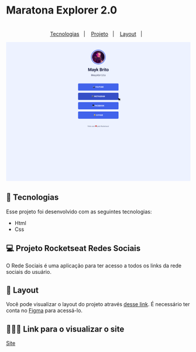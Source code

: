 # Maratona Explorer 2.0

<h1 align="center">

</h1>

<p align="center">
  <a href="#-tecnologias">Tecnologias</a>&nbsp;&nbsp;&nbsp;|&nbsp;&nbsp;&nbsp;
  <a href="#-projeto">Projeto</a>&nbsp;&nbsp;&nbsp;|&nbsp;&nbsp;&nbsp;
  <a href="#-layout">Layout</a>&nbsp;&nbsp;&nbsp;|&nbsp;&nbsp;&nbsp; 
</p>

<p align="center">

 <img src="img/home.png" alt="Home" />
 

## 🚀 Tecnologias

Esse projeto foi desenvolvido com as seguintes tecnologias:

- Html
- Css

## 💻 Projeto Rocketseat Redes Sociais  

O Rede Sociais é uma aplicação para ter acesso a todos os links da rede sociais do usuário.


## 🔖 Layout

Você pode visualizar o layout do projeto através [desse link](https://www.figma.com/file/j8Fe7AGabn3hX2OCVLTB3i/Rocket-Links---Maratona-Explorer-2.0-(Community)). É necessário ter conta no [Figma](https://figma.com) para acessá-lo.

## 👨🏻‍💻 Link para o visualizar o site

<a href="https://expore.vercel.app/">Site</a>
